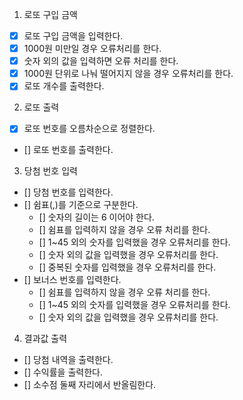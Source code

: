 1. 로또 구입 금액
 - [x] 로또 구입 금액을 입력한다.
  - [x] 1000원 미만일 경우 오류처리를 한다.
  - [x] 숫자 외의 값을 입력하면 오류 처리를 한다.
  - [x] 1000원 단위로 나눠 떨어지지 않을 경우 오류처리를 한다.
 - [x] 로또 개수를 출력한다.

2. 로또 출력
 - [x] 로또 번호를 오름차순으로 정렬한다.
 - [] 로또 번호를 출력한다.

3. 당첨 번호 입력
 - [] 당첨 번호를 입력한다.
 - [] 쉼표(,)를 기준으로 구분한다.
   - [] 숫자의 길이는 6 이어야 한다.
   - [] 쉼표를 입력하지 않을 경우 오류 처리를 한다.
   - [] 1~45 외의 숫자를 입력했을 경우 오류처리를 한다.
   - [] 숫자 외의 값을 입력했을 경우 오류처리를 한다.
   - [] 중복된 숫자를 입력했을 경우 오류처리를 한다.
 - [] 보너스 번호를 입력한다.
   - [] 쉼표를 입력하지 않을 경우 오류 처리를 한다.
   - [] 1~45 외의 숫자를 입력했을 경우 오류처리를 한다.
   - [] 숫자 외의 값을 입력했을 경우 오류처리를 한다.




4. 결과값 출력
 - [] 당첨 내역을 출력한다.
 - [] 수익률을 출력한다.
  - [] 소수점 둘째 자리에서 반올림한다.